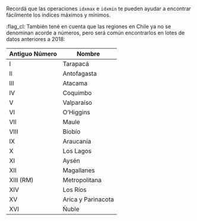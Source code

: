 Recordá que las operaciones `idxmax` e `idxmin` te pueden ayudar a encontrar fácilmente los índices máximos y mínimos. 

:flag_cl: También tené en cuenta que las regiones en Chile ya no se denominan acorde a números, pero será común encontrarlos en lotes de datos anteriores a 2018: 

|Antiguo Número|Nombre|
|---|---|
|I|Tarapacá|
|II|Antofagasta|
|III|Atacama|
|IV|Coquimbo|
|V|Valparaíso|
|VI|O’Higgins|
|VII|Maule|
|VIII|Biobío|
|IX|Araucanía|
|X|Los Lagos|
|XI|Aysén|
|XII|Magallanes|
|XIII (RM)|Metropolitana|
|XIV|Los Ríos|
|XV|Arica y Parinacota|
|XVI|Ñuble|
